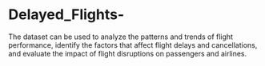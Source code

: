 # Delayed_Flights-
 The dataset can be used to analyze the patterns and trends of flight performance, identify the factors that affect flight delays and cancellations, and evaluate the impact of flight disruptions on passengers and airlines.
